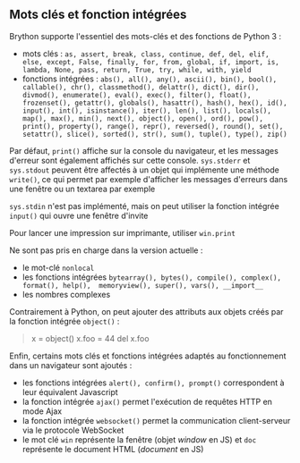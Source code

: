 Mots clés et fonction intégrées
-------------------------------

Brython supporte l'essentiel des mots-clés et des fonctions de Python 3 :
- mots clés : `as, assert, break, class, continue, def, del, elif, else, except, False, finally, for, from, global, if, import, is, lambda, None, pass, return, True, try, while, with, yield`
- fonctions intégrées : `abs(), all(), any(), ascii(), bin(), bool(), callable(), chr(), classmethod(), delattr(), dict(), dir(), divmod(), enumerate(), eval(), exec(), filter(), float(), frozenset(), getattr(), globals(), hasattr(), hash(), hex(), id(), input(), int(), isinstance(), iter(), len(), list(), locals(), map(), max(), min(), next(), object(), open(), ord(), pow(), print(), property(), range(), repr(), reversed(), round(), set(), setattr(), slice(), sorted(), str(), sum(), tuple(), type(), zip()`

Par défaut, `print()` affiche sur la console du navigateur, et les messages d'erreur sont également affichés sur cette console. `sys.stderr` et `sys.stdout` peuvent être affectés à un objet qui implémente une méthode `write()`, ce qui permet par exemple d'afficher les messages d'erreurs dans une fenêtre ou un textarea par exemple

`sys.stdin` n'est pas implémenté, mais on peut utiliser la fonction intégrée `input()` qui ouvre une fenêtre d'invite

Pour lancer une impression sur imprimante, utiliser `win.print`

Ne sont pas pris en charge dans la version actuelle : 

- le mot-clé `nonlocal`
- les fonctions intégrées `bytearray(), bytes(), compile(), complex(), format(), help(),  memoryview(), super(), vars(), __import__`
- les nombres complexes

Contrairement à Python, on peut ajouter des attributs aux objets créés par la fonction intégrée `object()` :

>    x = object()
>    x.foo = 44
>    del x.foo

Enfin, certains mots clés et fonctions intégrées adaptés au fonctionnement dans un navigateur sont ajoutés :

- les fonctions intégrées `alert(), confirm(), prompt()` correspondent à leur équivalent Javascript
- la fonction intégrée `ajax()` permet l'exécution de requêtes HTTP en mode Ajax
- la fonction intégrée `websocket()` permet la communication client-serveur via le protocole WebSocket
- le mot clé `win` représente la fenêtre (objet _window_ en JS) et `doc` représente le document HTML (_document_ en JS)
